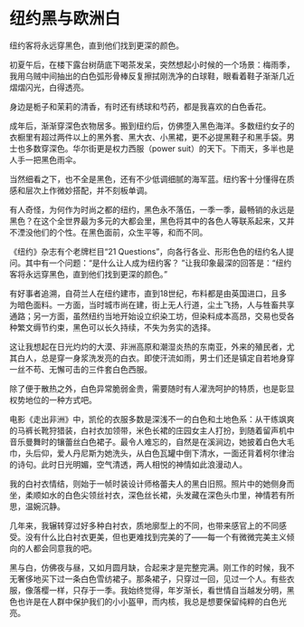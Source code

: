 # 纽约黑与欧洲白

纽约客将永远穿黑色，直到他们找到更深的颜色。 

初夏午后，在楼下露台树荫底下喝茶发呆，突然想起小时候的一个场景：梅雨季，我用乌贼中间抽出的白色弧形骨棒反复擦拭刚洗净的白球鞋，眼看着鞋子渐渐几近熠熠闪光，白得透亮。 

身边是栀子和茉莉的清香，有时还有绣球和芍药，都是我喜欢的白色香花。 

成年后，渐渐穿深色衣物居多。搬到纽约后，仿佛堕入黑色海洋。多数纽约女子的衣橱里有超过两件以上的黑外套、黑大衣、小黑裙，更不必提黑鞋子和黑手袋。男士也多数穿深色。华尔街更是权力西服（power suit）的天下。下雨天，多半也是人手一把黑色雨伞。 

当然细看之下，也不全是黑色，还有不少低调细腻的海军蓝。纽约客十分懂得在质感和层次上作微妙搭配，并不刻板单调。 

有人奇怪，为何作为时尚之都的纽约，黑色永不落伍，一季一季，最畅销的永远是黑色？在这个全世界最为多元的大都会里，黑色将其中的各色人等联系起来，又并不湮没他们的个性。在黑色面前，众生平等，和而不同。 

《纽约》杂志有个老牌栏目“21 Questions”，向各行各业、形形色色的纽约名人提问。其中有一个问题：“是什么让人成为纽约客？ ”让我印象最深的回答是：“纽约客将永远穿黑色，直到他们找到更深的颜色。” 

有好事者追溯，自荷兰人在纽约建市，直到18世纪，布料都是由英国进口，且多为暗色面料。一方面，当时城市尚在建，街上无人行道，尘土飞扬，人与牲畜共享通路；另一方面，虽然纽约当地开始设立织染工坊，但染料成本高昂，交易也受各种繁文缛节约束，黑色可以长久持续，不失为务实的选择。 

这让我想起在日光灼灼的大漠、非洲高原和潮湿炎热的东南亚，外来的殖民者，尤其白人，总是穿一身浆洗发亮的白衣。即使汗流如雨，男士们还是镇定自若地身穿一丝不苟、无懈可击的三件套白色西服。 

除了便于散热之外，白色异常脆弱金贵，需要随时有人濯洗呵护的特质，也是彰显权势地位的一种方式吧。 

电影《走出非洲》中，凯伦的衣服多数是深浅不一的白色和土地色系：从干练飒爽的马裤长靴狩猎装，白衬衣加领带，米色长裙的庄园女主人打扮，到随着留声机中音乐曼舞时的镶蕾丝白色裙子。最令人难忘的，自然是在溪涧边，她披着白色大毛巾，头后仰，爱人丹尼斯为她洗头，从白色瓦罐中倒下清水，一面还背着柯尔律治的诗句。此时日光明媚，空气清透，两人相悦的神情如此浪漫动人。 

我的白衬衣情结，则始于一帧时装设计师格蕾夫人的黑白旧照。照片中的她侧身而坐，柔顺如水的白色尖领丝衬衣，深色丝长裙，头发藏在深色头巾里，神情若有所思，温婉沉静。 

几年来，我辗转穿过好多种白衬衣，质地廓型上的不同，也带来感官上的不同感受。没有什么比白衬衣更美，但也更难找到完美的了——每一个有微微完美主义倾向的人都会同意我的吧。 

黑与白，仿佛夜与昼，又如月圆月缺，合起来才是完整完满。刚工作的时候，我不无奢侈地买下过一条白色雪纺裙子。那条裙子，只穿过一回，见过一个人。有些衣服，像落樱一样，只存于一季。我始终觉得，年岁渐长，看世情自当越发分明，黑色也许是在人群中保护我们的小小盔甲，而内核，我总是想要保留纯粹的白色光亮。